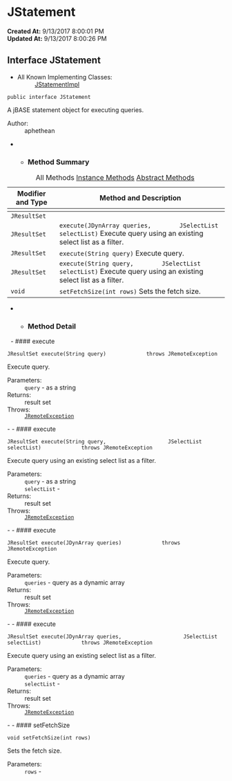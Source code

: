 # JStatement

**Created At:** 9/13/2017 8:00:01 PM  
**Updated At:** 9/13/2017 8:00:26 PM  


## Interface JStatement

- <dl><dt>All Known Implementing Classes:</dt><dd><a href="file:///C%3A/Users/coreyl/Desktop/jremote-docs/javadocs/com/jbase/jremote/io/JStatementImpl.html" title="class in com.jbase.jremote.io">JStatementImpl</a></dd></dl>
```
public interface JStatement
```

A jBASE statement object for executing queries.<dl><dt>Author:</dt><dd>aphethean</dd></dl>
- - ### Method Summary


| Modifier and Type | Method and Description |
| --- | --- |
<caption>All Methods <a href="javascript%3Ashow(2);">Instance Methods</a> <a href="javascript%3Ashow(4);">Abstract Methods</a>&nbsp;</caption>| `JResultSet` | `execute(JDynArray queries)` Execute query.<br> |
| `JResultSet` | `execute(JDynArray queries,        JSelectList selectList)` Execute query using an existing select list as a filter.<br> |
| `JResultSet` | `execute(String query)` Execute query.<br> |
| `JResultSet` | `execute(String query,        JSelectList selectList)` Execute query using an existing select list as a filter.<br> |
| `void` | `setFetchSize(int rows)` Sets the fetch size.<br> |
- - ### Method Detail
 
        - #### execute

```
JResultSet execute(String query)             throws JRemoteException
```

Execute query.<dl><dt>Parameters:</dt><dd><code>query</code> - as a string</dd><dt>Returns:</dt><dd>result set</dd><dt>Throws:</dt><dd><code><a href="file:///C%3A/Users/coreyl/Desktop/jremote-docs/javadocs/com/jbase/jremote/JRemoteException.html" title="class in com.jbase.jremote">JRemoteException</a></code></dd></dl>
    - - #### execute

```
JResultSet execute(String query,                    JSelectList selectList)             throws JRemoteException
```

Execute query using an existing select list as a filter.<dl><dt>Parameters:</dt><dd><code>query</code> - as a string</dd><dd><code>selectList</code> -&nbsp;</dd><dt>Returns:</dt><dd>result set</dd><dt>Throws:</dt><dd><code><a href="file:///C%3A/Users/coreyl/Desktop/jremote-docs/javadocs/com/jbase/jremote/JRemoteException.html" title="class in com.jbase.jremote">JRemoteException</a></code></dd></dl>
    - - #### execute

```
JResultSet execute(JDynArray queries)             throws JRemoteException
```

Execute query.<dl><dt>Parameters:</dt><dd><code>queries</code> - query as a dynamic array</dd><dt>Returns:</dt><dd>result set</dd><dt>Throws:</dt><dd><code><a href="file:///C%3A/Users/coreyl/Desktop/jremote-docs/javadocs/com/jbase/jremote/JRemoteException.html" title="class in com.jbase.jremote">JRemoteException</a></code></dd></dl>
    - - #### execute

```
JResultSet execute(JDynArray queries,                    JSelectList selectList)             throws JRemoteException
```

Execute query using an existing select list as a filter.<dl><dt>Parameters:</dt><dd><code>queries</code> - query as a dynamic array</dd><dd><code>selectList</code> -&nbsp;</dd><dt>Returns:</dt><dd>result set</dd><dt>Throws:</dt><dd><code><a href="file:///C%3A/Users/coreyl/Desktop/jremote-docs/javadocs/com/jbase/jremote/JRemoteException.html" title="class in com.jbase.jremote">JRemoteException</a></code></dd></dl>
    - - #### setFetchSize

```
void setFetchSize(int rows)
```

Sets the fetch size.<dl><dt>Parameters:</dt><dd><code>rows</code> -&nbsp;</dd></dl>

